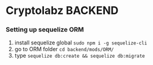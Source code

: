 # Cryptolabz BACKEND

### Setting up sequelize ORM
1. install sequelize global `sudo npm i -g sequelize-cli`
2. go to ORM folder `cd backend/mods/ORM/`
3. type `sequelize db:create && sequelize db:migrate`

